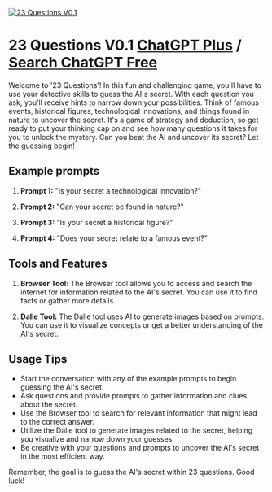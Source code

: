 
[![23 Questions V0.1](https://files.oaiusercontent.com/file-zhbGmhQUqSb8Y6V2jnBt49US?se=2123-10-18T00%3A23%3A26Z&sp=r&sv=2021-08-06&sr=b&rscc=max-age%3D31536000%2C%20immutable&rscd=attachment%3B%20filename%3D6eac9f55-9f41-4825-8611-73fb3bdf4178.png&sig=75kFfhDYSgEe6Myu8%2B0HBuNPPTm34MskLsNR9buL338%3D)](https://chat.openai.com/g/g-F8gMzCdBL-23-questions-v0-1)

# 23 Questions V0.1 [ChatGPT Plus](https://chat.openai.com/g/g-F8gMzCdBL-23-questions-v0-1) / [Search ChatGPT Free](https://gptcall.net/index.html#/?search=23%20Questions%20V0.1)

Welcome to '23 Questions'! In this fun and challenging game, you'll have to use your detective skills to guess the AI's secret. With each question you ask, you'll receive hints to narrow down your possibilities. Think of famous events, historical figures, technological innovations, and things found in nature to uncover the secret. It's a game of strategy and deduction, so get ready to put your thinking cap on and see how many questions it takes for you to unlock the mystery. Can you beat the AI and uncover its secret? Let the guessing begin!

## Example prompts

1. **Prompt 1:** "Is your secret a technological innovation?"

2. **Prompt 2:** "Can your secret be found in nature?"

3. **Prompt 3:** "Is your secret a historical figure?"

4. **Prompt 4:** "Does your secret relate to a famous event?"

## Tools and Features

1. **Browser Tool:** The Browser tool allows you to access and search the internet for information related to the AI's secret. You can use it to find facts or gather more details.

2. **Dalle Tool:** The Dalle tool uses AI to generate images based on prompts. You can use it to visualize concepts or get a better understanding of the AI's secret.

## Usage Tips

- Start the conversation with any of the example prompts to begin guessing the AI's secret.
- Ask questions and provide prompts to gather information and clues about the secret.
- Use the Browser tool to search for relevant information that might lead to the correct answer.
- Utilize the Dalle tool to generate images related to the secret, helping you visualize and narrow down your guesses.
- Be creative with your questions and prompts to uncover the AI's secret in the most efficient way.

Remember, the goal is to guess the AI's secret within 23 questions. Good luck!


